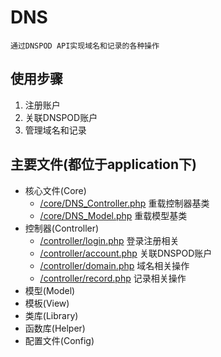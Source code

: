 DNS
===================================
	通过DNSPOD API实现域名和记录的各种操作

使用步骤
----------------------------------
1. 注册账户
2. 关联DNSPOD账户
3. 管理域名和记录

主要文件(都位于application下)
----------------------------------
* 核心文件(Core)
	* [/core/DNS_Controller.php](https://github.com/qiezifxj/dns/blob/master/application/core/DNS_Controller.php) 重载控制器基类
	* [/core/DNS_Model.php](https://github.com/qiezifxj/dns/blob/master/application/core/DNS_Model.php) 重载模型基类
* 控制器(Controller)
	* [/controller/login.php](https://github.com/qiezifxj/dns/blob/master/application/controllers/login.php) 登录注册相关
	* [/controller/account.php](https://github.com/qiezifxj/dns/blob/master/application/controllers/account.php) 关联DNSPOD账户
	* [/controller/domain.php](https://github.com/qiezifxj/dns/blob/master/application/controllers/domain.php) 域名相关操作
	* [/controller/record.php](https://github.com/qiezifxj/dns/blob/master/application/controllers/record.php) 记录相关操作
* 模型(Model)
* 模板(View)
* 类库(Library)
* 函数库(Helper)
* 配置文件(Config)
